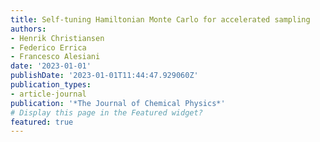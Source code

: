 ```yaml
---
title: Self-tuning Hamiltonian Monte Carlo for accelerated sampling
authors:
- Henrik Christiansen
- Federico Errica
- Francesco Alesiani
date: '2023-01-01'
publishDate: '2023-01-01T11:44:47.929060Z'
publication_types:
- article-journal
publication: '*The Journal of Chemical Physics*'
# Display this page in the Featured widget?
featured: true
---
```

